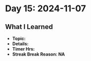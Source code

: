 # Day 15: 2024-11-07

## What I Learned
- **Topic:**
- **Details:**
- **Timer Hrs:**
- **Streak Break Reason: NA**